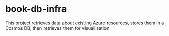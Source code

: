 # book-db-infra
This project retrieves data about existing Azure resources, stores them in a Cosmos DB, then retrieves them for visualilsation.
